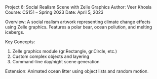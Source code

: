 Project 6: Social Realism Scene with Zelle Graphics
Author: Veer Khosla
Course: CS151 – Spring 2023
Date: April 5, 2023

Overview:
A social realism artwork representing climate change effects using Zelle graphics. Features a polar bear, ocean pollution, and melting icebergs.

Key Concepts:
1. Zelle graphics module (gr.Rectangle, gr.Circle, etc.)
2. Custom complex objects and layering
3. Command-line day/night scene generation

Extension:
Animated ocean litter using object lists and random motion.

